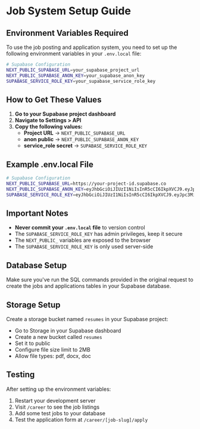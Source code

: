 # Job System Setup Guide

## Environment Variables Required

To use the job posting and application system, you need to set up the following environment variables in your `.env.local` file:

```bash
# Supabase Configuration
NEXT_PUBLIC_SUPABASE_URL=your_supabase_project_url
NEXT_PUBLIC_SUPABASE_ANON_KEY=your_supabase_anon_key
SUPABASE_SERVICE_ROLE_KEY=your_supabase_service_role_key
```

## How to Get These Values

1. **Go to your Supabase project dashboard**
2. **Navigate to Settings > API**
3. **Copy the following values:**
   - **Project URL** → `NEXT_PUBLIC_SUPABASE_URL`
   - **anon public** → `NEXT_PUBLIC_SUPABASE_ANON_KEY`
   - **service_role secret** → `SUPABASE_SERVICE_ROLE_KEY`

## Example .env.local File

```bash
# Supabase Configuration
NEXT_PUBLIC_SUPABASE_URL=https://your-project-id.supabase.co
NEXT_PUBLIC_SUPABASE_ANON_KEY=eyJhbGciOiJIUzI1NiIsInR5cCI6IkpXVCJ9.eyJpc3MiOiJzdXBhYmFzZSIsInJlZiI6InhtdG5wdmJqYjJqY3hqY2JqY2JqYyIsInJvbGUiOiJhbm9uIiwiaWF0IjoxNjQ1NzQ5NjAwLCJleHAiOjE5NjEzMjU2MDB9.example
SUPABASE_SERVICE_ROLE_KEY=eyJhbGciOiJIUzI1NiIsInR5cCI6IkpXVCJ9.eyJpc3MiOiJzdXBhYmFzZSIsInJlZiI6InhtdG5wdmJqYjJqY3hqY2JqY2JqYyIsInJvbGUiOiJzZXJ2aWNlX3JvbGUiLCJpYXQiOjE2NDU3NDk2MDAsImV4cCI6MTk2MTMyNTYwMH0.example
```

## Important Notes

- **Never commit your `.env.local` file** to version control
- The `SUPABASE_SERVICE_ROLE_KEY` has admin privileges, keep it secure
- The `NEXT_PUBLIC_` variables are exposed to the browser
- The `SUPABASE_SERVICE_ROLE_KEY` is only used server-side

## Database Setup

Make sure you've run the SQL commands provided in the original request to create the jobs and applications tables in your Supabase database.

## Storage Setup

Create a storage bucket named `resumes` in your Supabase project:
- Go to Storage in your Supabase dashboard
- Create a new bucket called `resumes`
- Set it to public
- Configure file size limit to 2MB
- Allow file types: pdf, docx, doc

## Testing

After setting up the environment variables:
1. Restart your development server
2. Visit `/career` to see the job listings
3. Add some test jobs to your database
4. Test the application form at `/career/[job-slug]/apply` 